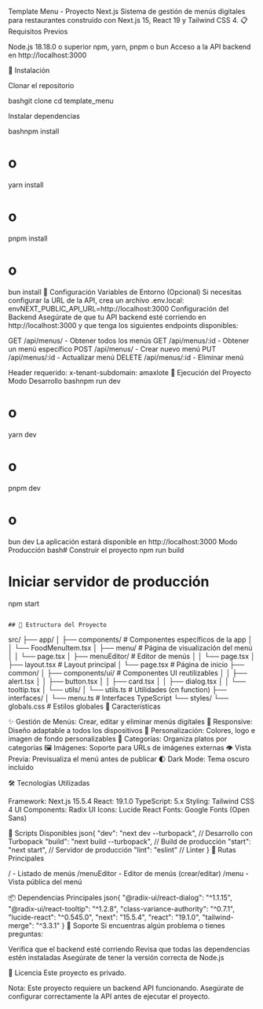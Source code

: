 Template Menu - Proyecto Next.js
Sistema de gestión de menús digitales para restaurantes construido con Next.js 15, React 19 y Tailwind CSS 4.
📋 Requisitos Previos

Node.js 18.18.0 o superior
npm, yarn, pnpm o bun
Acceso a la API backend en http://localhost:3000

🚀 Instalación

Clonar el repositorio

bashgit clone <url-del-repositorio>
cd template_menu

Instalar dependencias

bashnpm install
# o
yarn install
# o
pnpm install
# o
bun install
🔧 Configuración
Variables de Entorno (Opcional)
Si necesitas configurar la URL de la API, crea un archivo .env.local:
envNEXT_PUBLIC_API_URL=http://localhost:3000
Configuración del Backend
Asegúrate de que tu API backend esté corriendo en http://localhost:3000 y que tenga los siguientes endpoints disponibles:

GET /api/menus/ - Obtener todos los menús
GET /api/menus/:id - Obtener un menú específico
POST /api/menus/ - Crear nuevo menú
PUT /api/menus/:id - Actualizar menú
DELETE /api/menus/:id - Eliminar menú

Header requerido: x-tenant-subdomain: amaxlote
🏃 Ejecución del Proyecto
Modo Desarrollo
bashnpm run dev
# o
yarn dev
# o
pnpm dev
# o
bun dev
La aplicación estará disponible en http://localhost:3000
Modo Producción
bash# Construir el proyecto
npm run build

# Iniciar servidor de producción
npm start
```

## 📁 Estructura del Proyecto
```
src/
├── app/
│   ├── components/           # Componentes específicos de la app
│   │   └── FoodMenuItem.tsx
│   ├── menu/                 # Página de visualización del menú
│   │   └── page.tsx
│   ├── menuEditor/           # Editor de menús
│   │   └── page.tsx
│   ├── layout.tsx            # Layout principal
│   └── page.tsx              # Página de inicio
├── common/
│   ├── components/ui/        # Componentes UI reutilizables
│   │   ├── alert.tsx
│   │   ├── button.tsx
│   │   ├── card.tsx
│   │   ├── dialog.tsx
│   │   └── tooltip.tsx
│   └── utils/
│       └── utils.ts          # Utilidades (cn function)
├── interfaces/
│   └── menu.ts               # Interfaces TypeScript
└── styles/
    └── globals.css           # Estilos globales
🎨 Características

✨ Gestión de Menús: Crear, editar y eliminar menús digitales
📱 Responsive: Diseño adaptable a todos los dispositivos
🎨 Personalización: Colores, logo e imagen de fondo personalizables
📂 Categorías: Organiza platos por categorías
🖼️ Imágenes: Soporte para URLs de imágenes externas
👁️ Vista Previa: Previsualiza el menú antes de publicar
🌓 Dark Mode: Tema oscuro incluido

🛠️ Tecnologías Utilizadas

Framework: Next.js 15.5.4
React: 19.1.0
TypeScript: 5.x
Styling: Tailwind CSS 4
UI Components: Radix UI
Icons: Lucide React
Fonts: Google Fonts (Open Sans)

📝 Scripts Disponibles
json{
  "dev": "next dev --turbopack",          // Desarrollo con Turbopack
  "build": "next build --turbopack",      // Build de producción
  "start": "next start",                   // Servidor de producción
  "lint": "eslint"                         // Linter
}
🔑 Rutas Principales

/ - Listado de menús
/menuEditor - Editor de menús (crear/editar)
/menu - Vista pública del menú

📦 Dependencias Principales
json{
  "@radix-ui/react-dialog": "^1.1.15",
  "@radix-ui/react-tooltip": "^1.2.8",
  "class-variance-authority": "^0.7.1",
  "lucide-react": "^0.545.0",
  "next": "15.5.4",
  "react": "19.1.0",
  "tailwind-merge": "^3.3.1"
}
🤝 Soporte
Si encuentras algún problema o tienes preguntas:

Verifica que el backend esté corriendo
Revisa que todas las dependencias estén instaladas
Asegúrate de tener la versión correcta de Node.js

📄 Licencia
Este proyecto es privado.

Nota: Este proyecto requiere un backend API funcionando. Asegúrate de configurar correctamente la API antes de ejecutar el proyecto.
